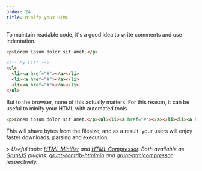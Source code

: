 ```yaml
---
order: 24
title: Minify your HTML
---
```


To maintain readable code, it's a good idea to write comments and use indentation.

```html
<p>Lorem ipsum dolor sit amet.</p>

<!-- My List -->
<ul>
  <li><a href="#"></a></li>
  <li><a href="#"></a></li>
  <li><a href="#"></a></li>
</ul>
```

But to the browser, none of this actually matters. For this reason, it can be useful to minify your HTML with automated tools.

```html
<p>Lorem ipsum dolor sit amet.</p><ul><li><a href="#"></a></li><li><a href="#"></a></li><li><a href="#"></a></li></ul>
```

This will shave bytes from the filesize, and as a result, your users will enjoy faster downloads, parsing and execution.

*> Useful tools: [HTML Minifier](http://kangax.github.com/html-minifier/) and [HTML Compressor](http://code.google.com/p/htmlcompressor/). Both available as [GruntJS](http://gruntjs.com/) plugins: [grunt-contrib-htmlmin](https://github.com/gruntjs/grunt-contrib-htmlmin) and [grunt-htmlcompressor](https://github.com/jney/grunt-htmlcompressor) respectively.*
